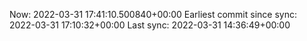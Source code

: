 Now: 2022-03-31 17:41:10.500840+00:00 Earliest commit since sync: 2022-03-31 17:10:32+00:00 Last sync: 2022-03-31 14:36:49+00:00
